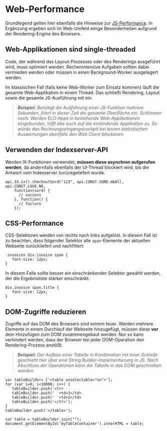 # Web-Performance

Grundlegend gelten hier ebenfalls die Hinweise zur <a
href="#!/guide/pEFE7A0EF_91BC_4B57_9E2A_F8E29745A194">JS-Performance</a>. In Ergänzung ergeben sich im Web-Umfeld einige Besonderheiten aufgrund der Rendering-Engine des Browsers.

## Web-Applikationen sind single-threaded

<span class="tag_warning">Code, der während des Layout-Prozesses oder des Renderings ausgeführt wird, muss optimiert werden. Rechenintensive Aufgaben sollten dabei vermieden werden oder müssen in einen Background-Worker ausgelagert werden.</span>

Im klassischen Fall (falls keine Web-Worker zum Einsatz kommen) läuft die gesamte Web-Applikation in einem Thread. Das schließt Rendering, Layout sowie die gesamte JS-Ausführung mit ein. 

> <span
style='font-weight:bold;font-style:italic'>Beispiel:</span><span
style='font-style:italic'> Benötigt die Ausführung einer JS-Funktion mehrere Sekunden, friert in dieser Zeit die gesamte Oberfläche ein. Schlimmer noch: Werden ELO-Apps in bestehende Web-Applikationen eingebunden, trifft das auch auf die einbindende Applikation zu. So würde das Rechnungseingangscockpit bei teuren statistischen Auswertungen ebenfalls den Web Client blockieren.</span>

## Verwenden der Indexserver-API

<span class="tag_warning">Werden IX-Funktionen verwendet, <span
style='font-weight:bold'>müssen diese asynchron aufgerufen werden</span>, da andernfalls ebenfalls der UI-Thread blockiert wird, bis die Antwort vom Indexserver zurückgeliefert wurde.</span>

    api.IX.ix().checkoutSord("123", api.CONST.SORD.mbAll, api.CONST.LOCK.NO, 
        function(sord) {
          // success
        }, function() {
          // failure
        });

## CSS-Performance

CSS-Selektoren werden von rechts nach links aufgelöst. In diesem Fall ist zu beachten, dass folgender Selektor alle `span`-Elemente der aktuellen Webseite zurückliefert und nachfiltert:

    .invoices div.invoice span {
       font-size: 12px;
    }

In diesem Falle sollte besser ein einschränkender Selektor gewählt werden, der die Ergebnisliste stärker einschränkt:

    div.invoice span.title {
       font-size: 12px;
    }

## DOM-Zugriffe reduzieren​​​

<span class="tag_warning">Zugriffe auf das DOM des Browsers sind extrem teuer. Werden mehrere Elemente in einem Durchlauf der Webseite hinzugefügt, müssen diese <span
style='font-weight:bold'>vor</span> dem Hinzufügen zum DOM zusammengebaut werden. Nur so kann verhindert werden, dass der Browser bei jeder DOM-Operation den Rendering-Prozess anstößt.</span>

> <span
style='font-weight:bold;font-style:italic'>Beispiel:</span><span
style='font-style:italic'> Der Aufbau einer Tabelle in Kombination mit einer Schleife geschieht hier über eine String Builder-Implementierung in JS.&nbsp;Nach Abschluss der Operationen kann die Tabelle in das DOM geschrieben werden. </span>

    var tableBuilder= ['<table unselectable="on">'];
    for (var i=0; i<10000; i++) { 
       tableBuilder.push('<tr>
       tableBuilder.push('  <td>1</td>
       tableBuilder.push('  <td>2</td>
       tableBuilder.push('</tr>'); 
    } 
    tableBuilder.push('</table>');
     
    var table = tableBuilder.join("");
    document.getElementById('myTableContainer').innerHTML = table;
    
